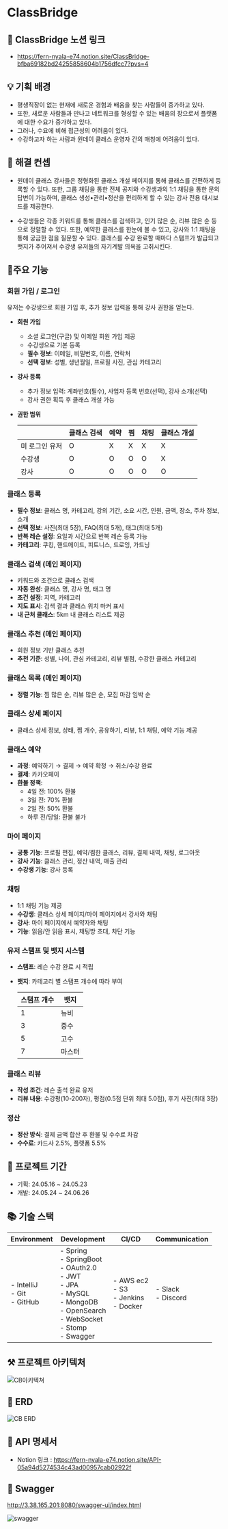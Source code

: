 # ClassBridge

## **🔗 ClassBridge 노션 링크**

- https://fern-nyala-e74.notion.site/ClassBridge-bfba69182bd24255858604b1756dfcc7?pvs=4

## **💡 기획 배경**

- 평생직장이 없는 현재에 새로운 경험과 배움을 찾는 사람들이 증가하고 있다.
- 또한, 새로운 사람들과 만나고 네트워크를 형성할 수 있는 배움의 장으로서 플랫폼에 대한 수요가 증가하고 있다.
- 그러나, 수요에 비해 접근성의 어려움이 있다.
- 수강하고자 하는 사람과 원데이 클래스 운영자 간의 매칭에 어려움이 있다.

## **💪 해결 컨셉**

- 원데이 클래스 강사들은 정형화된 클래스 개설 페이지를 통해 클래스를 간편하게 등록할 수 있다. 또한, 그룹 채팅을 통한 전체 공지와
  수강생과의 1:1 채팅을 통한 문의 답변이 가능하며, 클래스 생성•관리•정산을 편리하게 할 수 있는 강사 전용 대시보드를 제공한다.

- 수강생들은 각종 키워드를 통해 클래스를 검색하고, 인기 많은 순, 리뷰 많은 순 등으로 정렬할 수 있다. 또한, 예약한 클래스를 한눈에 볼
  수 있고, 강사와 1:1 채팅을 통해 궁금한 점을 질문할 수 있다. 클래스를 수강 완료할 때마다 스탬프가 발급되고 뱃지가 주어져서 수강생
  유저들의 자기계발 의욕을 고취시킨다.

## **📌주요 기능**

### **회원 가입 / 로그인**

유저는 수강생으로 회원 가입 후, 추가 정보 입력을 통해 강사 권한을 얻는다.

- **회원 가입**
  - 소셜 로그인(구글) 및 이메일 회원 가입 제공
  - 수강생으로 기본 등록
  - **필수 정보**: 이메일, 비밀번호, 이름, 연락처
  - **선택 정보**: 성별, 생년월일, 프로필 사진, 관심 카테고리


- **강사 등록**
  - 추가 정보 입력: 계좌번호(필수), 사업자 등록 번호(선택), 강사 소개(선택)
  - 강사 권한 획득 후 클래스 개설 가능


- **권한 범위**

  |  | 클래스 검색 | 예약 | 찜 | 채팅 | 클래스 개설 |
  | --- | --- | --- | --- | --- | --- |
  | 미 로그인 유저 | O | X | X | X | X |
  | 수강생 | O | O | O | O | X |
  | 강사 | O | O | O | O | O |

### **클래스 등록**

- **필수 정보**: 클래스 명, 카테고리, 강의 기간, 소요 시간, 인원, 금액, 장소, 주차 정보, 소개
- **선택 정보**: 사진(최대 5장), FAQ(최대 5개), 태그(최대 5개)
- **반복 레슨 설정**: 요일과 시간으로 반복 레슨 등록 가능
- **카테고리**: 쿠킹, 핸드메이드, 피트니스, 드로잉, 가드닝

### **클래스 검색 (메인 페이지)**

- 키워드와 조건으로 클래스 검색
- **자동 완성**: 클래스 명, 강사 명, 태그 명
- **조건 설정**: 지역, 카테고리
- **지도 표시**: 검색 결과 클래스 위치 마커 표시
- **내 근처 클래스**: 5km 내 클래스 리스트 제공

### **클래스 추천 (메인 페이지)**

- 회원 정보 기반 클래스 추천
- **추천 기준**: 성별, 나이, 관심 카테고리, 리뷰 별점, 수강한 클래스 카테고리

### **클래스 목록 (메인 페이지)**

- **정렬 기능**: 찜 많은 순, 리뷰 많은 순, 모집 마감 임박 순

### **클래스 상세 페이지**

- 클래스 상세 정보, 상태, 찜 개수, 공유하기, 리뷰, 1:1 채팅, 예약 기능 제공

### **클래스 예약**

- **과정**: 예약하기 → 결제 → 예약 확정 → 취소/수강 완료
- **결제**: 카카오페이
- **환불 정책**:
  - 4일 전: 100% 환불
  - 3일 전: 70% 환불
  - 2일 전: 50% 환불
  - 하루 전/당일: 환불 불가

### **마이 페이지**

- **공통 기능**: 프로필 편집, 예약/찜한 클래스, 리뷰, 결제 내역, 채팅, 로그아웃
- **강사 기능**: 클래스 관리, 정산 내역, 매출 관리
- **수강생 기능**: 강사 등록

### **채팅**

- 1:1 채팅 기능 제공
- **수강생**: 클래스 상세 페이지/마이 페이지에서 강사와 채팅
- **강사**: 마이 페이지에서 예약자와 채팅
- **기능**: 읽음/안 읽음 표시, 채팅방 초대, 차단 기능

### **유저 스탬프 및 뱃지 시스템**

- **스탬프**: 레슨 수강 완료 시 적립
- **뱃지**: 카테고리 별 스탬프 개수에 따라 부여

  | 스탬프 개수 | 뱃지 |
    | --- | --- |
  | 1 | 뉴비 |
  | 3 | 중수 |
  | 5 | 고수 |
  | 7 | 마스터 |

### **클래스 리뷰**

- **작성 조건**: 레슨 출석 완료 유저
- **리뷰 내용**: 수강평(10-200자), 평점(0.5점 단위 최대 5.0점), 후기 사진(최대 3장)

### **정산**

- **정산 방식**: 결제 금액 합산 후 환불 및 수수료 차감
- **수수료**: 카드사 2.5%, 플랫폼 5.5%


## **📆 프로젝트 기간**

- 기획: 24.05.16 ~ 24.05.23
- 개발: 24.05.24 ~ 24.06.26

## **📚 기술 스택**

| Environment                       | Development                                                                                                                                       | CI/CD                                          | Communication         |
|-----------------------------------|---------------------------------------------------------------------------------------------------------------------------------------------------|------------------------------------------------|-----------------------|
| - IntelliJ<br> - Git<br> - GitHub | - Spring<br> - SpringBoot<br> - OAuth2.0<br> - JWT<br> - JPA<br> - MySQL<br> - MongoDB<br> - OpenSearch<br> - WebSocket<br> - Stomp<br> - Swagger | - AWS ec2 <br> - S3<br> - Jenkins<br> - Docker | - Slack<br> - Discord |

## **⚒️ 프로젝트 아키텍처**

![CB아키텍쳐](https://github.com/ClassBridge/ClassBridge-BE/assets/68321360/43733512-9242-480d-898e-bf75e99c8ace)

## **📌 ERD**

![CB ERD](https://github.com/ClassBridge/ClassBridge-BE/assets/68321360/8a8de88b-ea67-43f2-8c11-16b6b669da65)

## **📝 API 명세서**

- Notion 링크 : https://fern-nyala-e74.notion.site/API-05a94d5274534c43ad00957cab02922f

## **👀 Swagger**

http://3.38.165.201:8080/swagger-ui/index.html

![swagger](https://github.com/ClassBridge/ClassBridge-BE/assets/68321360/3aded0f0-3983-4cd4-94eb-0d2cfab91c74)

